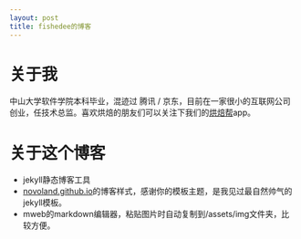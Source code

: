 ```yaml
---
layout: post
title: fishedee的博客
---
```


# 关于我

中山大学软件学院本科毕业，混迹过 腾讯 / 京东，目前在一家很小的互联网公司创业，任技术总监。喜欢烘焙的朋友们可以关注下我们的[烘焙帮](http://a.app.qq.com/o/simple.jsp?pkgname=com.hongbeibang.app)app。

# 关于这个博客

* jekyll静态博客工具
* [novoland.github.io](http://novoland.github.io)的博客样式，感谢你的模板主题，是我见过最自然帅气的jekyll模板。
* mweb的markdown编辑器，粘贴图片时自动复制到/assets/img文件夹，比较方便。

